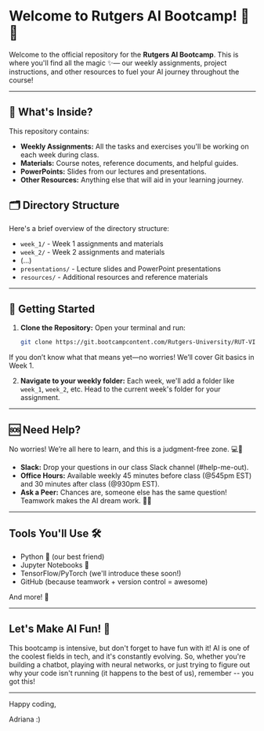 # Welcome to Rutgers AI Bootcamp! 🎉🤖

Welcome to the official repository for the **Rutgers AI Bootcamp**. This is where you'll find all the magic ✨— our weekly assignments, project instructions, and other resources to fuel your AI journey throughout the course!

---

## 📂 What's Inside?

This repository contains:

- **Weekly Assignments:** All the tasks and exercises you'll be working on each week during class.
- **Materials:** Course notes, reference documents, and helpful guides.
- **PowerPoints:** Slides from our lectures and presentations.
- **Other Resources:** Anything else that will aid in your learning journey.

## 🗂️ Directory Structure

Here's a brief overview of the directory structure:

- `week_1/` - Week 1 assignments and materials
- `week_2/` - Week 2 assignments and materials
- (...)
- `presentations/` - Lecture slides and PowerPoint presentations
- `resources/` - Additional resources and reference materials

---

## 🚀 Getting Started

1. **Clone the Repository:** 
   Open your terminal and run:
   ```bash
   git clone https://git.bootcampcontent.com/Rutgers-University/RUT-VIRT-AI-PT-09-2024-U-LOLC-MTTH.git

If you don’t know what that means yet—no worries! We’ll cover Git basics in Week 1.

2. **Navigate to your weekly folder:**
Each week, we'll add a folder like `week_1`, `week_2`, etc. Head to the current week's folder for your assignment.

---

## 🆘 Need Help?
No worries! We’re all here to learn, and this is a judgment-free zone. 💻🐣

- **Slack:** Drop your questions in our class Slack channel (#help-me-out).
- **Office Hours:** Available weekly 45 minutes before class (@545pm EST) and 30 minutes after class (@930pm EST).
- **Ask a Peer:** Chances are, someone else has the same question! Teamwork makes the AI dream work. 💪🤖

---

## Tools You'll Use 🛠️

* Python 🐍 (our best friend)
* Jupyter Notebooks 📓
* TensorFlow/PyTorch (we'll introduce these soon!)
* GitHub (because teamwork + version control = awesome)

And more! 🚀

---

## Let's Make AI Fun! 🎉

This bootcamp is intensive, but don't forget to have fun with it! AI is one of the coolest fields in tech, and it's constantly evolving. So, whether you're building a chatbot, playing with neural networks, or just trying to figure out why your code isn't running (it happens to the best of us), remember -- you got this!

---

Happy coding,

Adriana :)